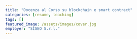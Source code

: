 ```yaml
---
title: "Docenza al Corso su blockchain e smart contract"
categories: [resume, teaching]
tags: []
featured_image: /assets/images/cover.jpg
employer: "SIGEO S.r.l."
---
```

